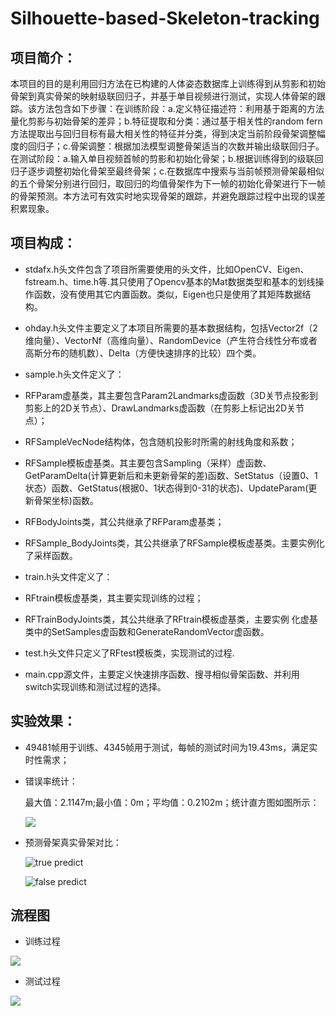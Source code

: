 # Silhouette-based-Skeleton-tracking
## 项目简介：
本项目的目的是利用回归方法在已构建的人体姿态数据库上训练得到从剪影和初始骨架到真实骨架的映射级联回归子，并基于单目视频进行测试，实现人体骨架的跟踪。该方法包含如下步骤：在训练阶段：a.定义特征描述符：利用基于距离的方法量化剪影与初始骨架的差异；b.特征提取和分类：通过基于相关性的random fern方法提取出与回归目标有最大相关性的特征并分类，得到决定当前阶段骨架调整幅度的回归子；c.骨架调整：根据加法模型调整骨架适当的次数并输出级联回归子。在测试阶段：a.输入单目视频首帧的剪影和初始化骨架；b.根据训练得到的级联回归子逐步调整初始化骨架至最终骨架；c.在数据库中搜索与当前帧预测骨架最相似的五个骨架分别进行回归，取回归的均值骨架作为下一帧的初始化骨架进行下一帧的骨架预测。本方法可有效实时地实现骨架的跟踪，并避免跟踪过程中出现的误差积累现象。
## 项目构成：
- stdafx.h头文件包含了项目所需要使用的头文件，比如OpenCV、Eigen、fstream.h、time.h等.其只使用了Opencv基本的Mat数据类型和基本的划线操作函数，没有使用其它内置函数。类似，Eigen也只是使用了其矩阵数据结构。

- ohday.h头文件主要定义了本项目所需要的基本数据结构，包括Vector2f（2维向量）、VectorNf（高维向量）、RandomDevice（产生符合线性分布或者高斯分布的随机数）、Delta（方便快速排序的比较）四个类。

- sample.h头文件定义了：  
 - RFParam虚基类，其主要包含Param2Landmarks虚函数（3D关节点投影到剪影上的2D关节点）、DrawLandmarks虚函数（在剪影上标记出2D关节点）；
 - RFSampleVecNode结构体，包含随机投影时所需的射线角度和系数；
 - RFSample模板虚基类。其主要包含Sampling（采样）虚函数、GetParamDelta(计算更新后和未更新骨架的差)函数、SetStatus（设置0、1状态）函数、GetStatus(根据0、1状态得到0-31的状态)、UpdateParam(更新骨架坐标)函数。
 - RFBodyJoints类，其公共继承了RFParam虚基类；
 - RFSample_BodyJoints类，其公共继承了RFSample模板虚基类。主要实例化了采样函数。  

- train.h头文件定义了：
 - RFtrain模板虚基类，其主要实现训练的过程；
 - RFTrainBodyJoints类，其公共继承了RFtrain模板虚基类，主要实例 化虚基类中的SetSamples虚函数和GenerateRandomVector虚函数。
- test.h头文件只定义了RFtest模板类，实现测试的过程.

- main.cpp源文件，主要定义快速排序函数、搜寻相似骨架函数、并利用switch实现训练和测试过程的选择。


## 实验效果：
- 49481帧用于训练、4345帧用于测试，每帧的测试时间为19.43ms，满足实时性需求；
- 错误率统计：

	最大值：2.1147m;最小值：0m；平均值：0.2102m；统计直方图如图所示：

	![](https://i.imgur.com/QCXTCCJ.png)


- 预测骨架真实骨架对比：

	![true predict](https://i.imgur.com/VfOY6B2.png)

	![false predict](https://i.imgur.com/JipqBPI.png)

## 流程图
- 训练过程

![](https://i.imgur.com/s1X60KS.png)

- 测试过程

![](https://i.imgur.com/hSOSW0H.png)
